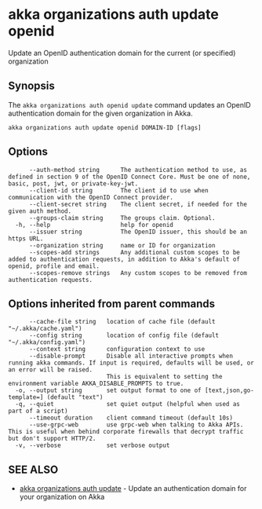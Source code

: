# akka organizations auth update openid

Update an OpenID authentication domain for the current (or specified) organization

## Synopsis

The `akka organizations auth openid update` command updates an OpenID authentication domain for the given organization in Akka.

```
akka organizations auth update openid DOMAIN-ID [flags]
```

## Options

```
      --auth-method string      The authentication method to use, as defined in section 9 of the OpenID Connect Core. Must be one of none, basic, post, jwt, or private-key-jwt.
      --client-id string        The client id to use when communication with the OpenID Connect provider.
      --client-secret string    The client secret, if needed for the given auth method.
      --groups-claim string     The groups claim. Optional.
  -h, --help                    help for openid
      --issuer string           The OpenID issuer, this should be an https URL.
      --organization string     name or ID for organization
      --scopes-add strings      Any additional custom scopes to be added to authentication requests, in addition to Akka's default of openid, profile and email.
      --scopes-remove strings   Any custom scopes to be removed from authentication requests.
```

## Options inherited from parent commands

```
      --cache-file string   location of cache file (default "~/.akka/cache.yaml")
      --config string       location of config file (default "~/.akka/config.yaml")
      --context string      configuration context to use
      --disable-prompt      Disable all interactive prompts when running akka commands. If input is required, defaults will be used, or an error will be raised.
                            This is equivalent to setting the environment variable AKKA_DISABLE_PROMPTS to true.
  -o, --output string       set output format to one of [text,json,go-template=] (default "text")
  -q, --quiet               set quiet output (helpful when used as part of a script)
      --timeout duration    client command timeout (default 10s)
      --use-grpc-web        use grpc-web when talking to Akka APIs. This is useful when behind corporate firewalls that decrypt traffic but don't support HTTP/2.
  -v, --verbose             set verbose output
```

## SEE ALSO

* [akka organizations auth update](akka_organizations_auth_update.html)	 - Update an authentication domain for your organization on Akka
